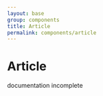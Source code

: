 ```yaml
---
layout: base
group: components
title: Article
permalink: components/article
---
```


# Article

<div class="m-t-4 m--pos-tr m--m-4 m--m-t-10">
    <span class="badge">documentation incomplete</span>
</div>
